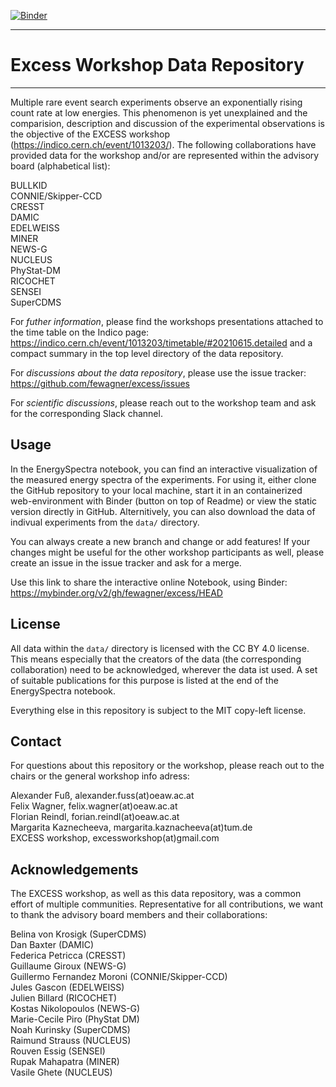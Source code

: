 [![Binder](https://mybinder.org/badge_logo.svg)](https://mybinder.org/v2/gh/fewagner/excess/HEAD)

****
# Excess Workshop Data Repository
****

Multiple rare event search experiments observe an exponentially rising count rate at low energies. This phenomenon is yet unexplained and the comparision, description and discussion of the experimental observations is the objective of the EXCESS workshop (https://indico.cern.ch/event/1013203/). The following collaborations have provided data for the workshop and/or are represented within the advisory board (alphabetical list):

BULLKID  
CONNIE/Skipper-CCD  
CRESST  
DAMIC  
EDELWEISS  
MINER  
NEWS-G  
NUCLEUS  
PhyStat-DM  
RICOCHET  
SENSEI  
SuperCDMS  

For *futher information*, please find the workshops presentations attached to the time table on the Indico page: https://indico.cern.ch/event/1013203/timetable/#20210615.detailed and a compact summary in the top level directory of the data repository.

For *discussions about the data repository*, please use the issue tracker: https://github.com/fewagner/excess/issues

For *scientific discussions*, please reach out to the workshop team and ask for the corresponding Slack channel.

## Usage

In the EnergySpectra notebook, you can find an interactive visualization of the measured energy spectra of the experiments. For using it, either clone the GitHub repository to your local machine, start it in an containerized web-environment with Binder (button on top of Readme) or view the static version directly in GitHub. Alternitively, you can also download the data of indivual experiments from the `data/` directory.

You can always create a new branch and change or add features! If your changes might be useful for the other workshop participants as well, please create an issue in the issue tracker and ask for a merge.

Use this link to share the interactive online Notebook, using Binder:
https://mybinder.org/v2/gh/fewagner/excess/HEAD

## License

All data within the `data/` directory is licensed with the CC BY 4.0 license. This means especially that the creators of the data (the corresponding collaboration) need to be acknowledged, wherever the data ist used. A set of suitable publications for this purpose is listed at the end of the EnergySpectra notebook.

Everything else in this repository is subject to the MIT copy-left license.

## Contact

For questions about this repository or the workshop, please reach out to the chairs or the general workshop info adress:

Alexander Fuß, alexander.fuss(at)oeaw.ac.at  
Felix Wagner, felix.wagner(at)oeaw.ac.at  
Florian Reindl, forian.reindl(at)oeaw.ac.at  
Margarita Kaznecheeva, margarita.kaznacheeva(at)tum.de  
EXCESS workshop, excessworkshop(at)gmail.com

## Acknowledgements

The EXCESS workshop, as well as this data repository, was a common effort of multiple communities. Representative for all contributions, we want to thank the advisory board members and their collaborations:

Belina von Krosigk (SuperCDMS)  
Dan Baxter (DAMIC)  
Federica Petricca (CRESST)  
Guillaume Giroux (NEWS-G)  
Guillermo Fernandez Moroni (CONNIE/Skipper-CCD)  
Jules Gascon (EDELWEISS)  
Julien Billard (RICOCHET)  
Kostas Nikolopoulos (NEWS-G)  
Marie-Cecile Piro (PhyStat DM)  
Noah Kurinsky (SuperCDMS)  
Raimund Strauss (NUCLEUS)  
Rouven Essig (SENSEI)  
Rupak Mahapatra (MINER)  
Vasile Ghete (NUCLEUS)  
